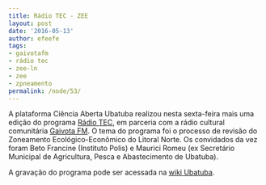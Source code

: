 ```yaml
---
title: Rádio TEC - ZEE
layout: post
date: '2016-05-13'
author: efeefe
tags:
- gaivotafm
- rádio tec
- zee-ln
- zee
- zpneamento
permalink: /node/53/
---
```


A plataforma Ciência Aberta Ubatuba realizou nesta sexta-feira mais uma edição do programa [Rádio TEC](http://wiki.ubatuba.cc/doku.php?id=gaivotafm:radiotec "http://wiki.ubatuba.cc/doku.php?id=gaivotafm:radiotec"), em parceria com a rádio cultural comunitária [Gaivota FM](http://gaivota.fm.br "http://gaivota.fm.br"). O tema do programa foi o processo de revisão do Zoneamento Ecológico-Econômico do Litoral Norte. Os convidados da vez foram Beto Francine (Instituto Polis) e Maurici Romeu (ex Secretário Municipal de Agricultura, Pesca e Abastecimento de Ubatuba).

A gravação do programa pode ser acessada na [wiki Ubatuba](http://wiki.ubatuba.cc/doku.php?id=gaivotafm:radiotec160513 "http://wiki.ubatuba.cc/doku.php?id=gaivotafm:radiotec160513").